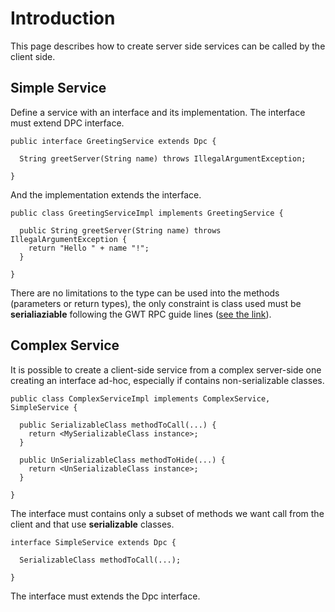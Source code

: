 # Introduction #
This page describes how to create server side services can be called by the client side.

## Simple Service ##
Define a service with an interface and its implementation. The interface must extend DPC interface.
```
public interface GreetingService extends Dpc {

  String greetServer(String name) throws IllegalArgumentException;

}
```
And the implementation extends the interface.
```
public class GreetingServiceImpl implements GreetingService {

  public String greetServer(String name) throws IllegalArgumentException {
    return "Hello " + name "!";
  }

}
```
There are no limitations to the type can be used into the methods (parameters or return types), the only constraint is class used must be **serialiaziable** following the GWT RPC guide lines ([see the link](https://developers.google.com/web-toolkit/doc/latest/tutorial/RPC#serialize)).
## Complex Service ##
It is possible to create a client-side service from a complex server-side one creating an interface ad-hoc, especially if contains non-serializable classes.
```
public class ComplexServiceImpl implements ComplexService, SimpleService {

  public SerializableClass methodToCall(...) {
    return <MySerializableClass instance>;
  }

  public UnSerializableClass methodToHide(...) {
    return <UnSerializableClass instance>;
  }

}
```
The interface must contains only a subset of methods we want call from the client and that use **serializable** classes.
```
interface SimpleService extends Dpc {

  SerializableClass methodToCall(...);

}
```
The interface must extends the Dpc interface.